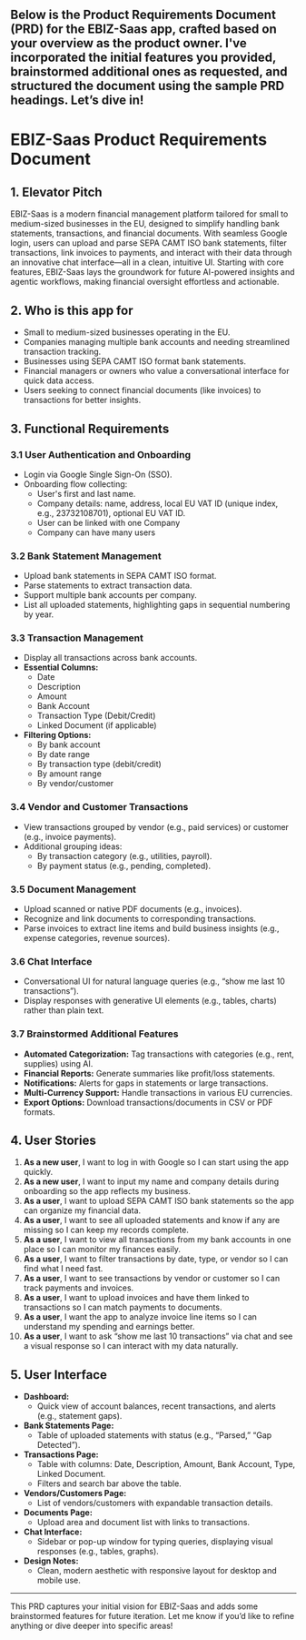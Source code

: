 Below is the Product Requirements Document (PRD) for the EBIZ-Saas app, crafted based on your overview as the product owner. I've incorporated the initial features you provided, brainstormed additional ones as requested, and structured the document using the sample PRD headings. Let’s dive in!
---
# EBIZ-Saas Product Requirements Document
## 1. Elevator Pitch
EBIZ-Saas is a modern financial management platform tailored for small to medium-sized businesses in the EU, designed to simplify handling bank statements, transactions, and financial documents. With seamless Google login, users can upload and parse SEPA CAMT ISO bank statements, filter transactions, link invoices to payments, and interact with their data through an innovative chat interface—all in a clean, intuitive UI. Starting with core features, EBIZ-Saas lays the groundwork for future AI-powered insights and agentic workflows, making financial oversight effortless and actionable.
## 2. Who is this app for
* Small to medium-sized businesses operating in the EU.
* Companies managing multiple bank accounts and needing streamlined transaction tracking.
* Businesses using SEPA CAMT ISO format bank statements.
* Financial managers or owners who value a conversational interface for quick data access.
* Users seeking to connect financial documents (like invoices) to transactions for better insights.
## 3. Functional Requirements
### 3.1 User Authentication and Onboarding
* Login via Google Single Sign-On (SSO).
* Onboarding flow collecting:
	* User's first and last name.
	* Company details: name, address, local EU VAT ID (unique index, e.g., 23732108701), optional EU VAT ID.
	* User can be linked with one Company
	* Company can have many users
### 3.2 Bank Statement Management
* Upload bank statements in SEPA CAMT ISO format.
* Parse statements to extract transaction data.
* Support multiple bank accounts per company.
* List all uploaded statements, highlighting gaps in sequential numbering by year.
### 3.3 Transaction Management
* Display all transactions across bank accounts.
* **Essential Columns:**
	* Date
	* Description
	* Amount
	* Bank Account
	* Transaction Type (Debit/Credit)
	* Linked Document (if applicable)
* **Filtering Options:**
	* By bank account
	* By date range
	* By transaction type (debit/credit)
	* By amount range
	* By vendor/customer
### 3.4 Vendor and Customer Transactions
* View transactions grouped by vendor (e.g., paid services) or customer (e.g., invoice payments).
* Additional grouping ideas:
	* By transaction category (e.g., utilities, payroll).
	* By payment status (e.g., pending, completed).
### 3.5 Document Management
* Upload scanned or native PDF documents (e.g., invoices).
* Recognize and link documents to corresponding transactions.
* Parse invoices to extract line items and build business insights (e.g., expense categories, revenue sources).
### 3.6 Chat Interface
* Conversational UI for natural language queries (e.g., “show me last 10 transactions”).
* Display responses with generative UI elements (e.g., tables, charts) rather than plain text.
### 3.7 Brainstormed Additional Features
* **Automated Categorization:** Tag transactions with categories (e.g., rent, supplies) using AI.
* **Financial Reports:** Generate summaries like profit/loss statements.
* **Notifications:** Alerts for gaps in statements or large transactions.
* **Multi-Currency Support:** Handle transactions in various EU currencies.
* **Export Options:** Download transactions/documents in CSV or PDF formats.
## 4. User Stories
1. **As a new user**, I want to log in with Google so I can start using the app quickly.
1. **As a new user**, I want to input my name and company details during onboarding so the app reflects my business.
1. **As a user**, I want to upload SEPA CAMT ISO bank statements so the app can organize my financial data.
1. **As a user**, I want to see all uploaded statements and know if any are missing so I can keep my records complete.
1. **As a user**, I want to view all transactions from my bank accounts in one place so I can monitor my finances easily.
1. **As a user**, I want to filter transactions by date, type, or vendor so I can find what I need fast.
1. **As a user**, I want to see transactions by vendor or customer so I can track payments and invoices.
1. **As a user**, I want to upload invoices and have them linked to transactions so I can match payments to documents.
1. **As a user**, I want the app to analyze invoice line items so I can understand my spending and earnings better.
1. **As a user**, I want to ask “show me last 10 transactions” via chat and see a visual response so I can interact with my data naturally.
## 5. User Interface
* **Dashboard:**
	* Quick view of account balances, recent transactions, and alerts (e.g., statement gaps).
* **Bank Statements Page:**
	* Table of uploaded statements with status (e.g., “Parsed,” “Gap Detected”).
* **Transactions Page:**
	* Table with columns: Date, Description, Amount, Bank Account, Type, Linked Document.
	* Filters and search bar above the table.
* **Vendors/Customers Page:**
	* List of vendors/customers with expandable transaction details.
* **Documents Page:**
	* Upload area and document list with links to transactions.
* **Chat Interface:**
	* Sidebar or pop-up window for typing queries, displaying visual responses (e.g., tables, graphs).
* **Design Notes:**
	* Clean, modern aesthetic with responsive layout for desktop and mobile use.
---
This PRD captures your initial vision for EBIZ-Saas and adds some brainstormed features for future iteration. Let me know if you’d like to refine anything or dive deeper into specific areas!
